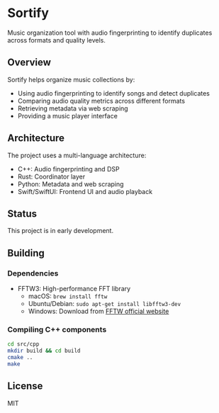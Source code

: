 # Sortify

Music organization tool with audio fingerprinting to identify duplicates across formats and quality levels.

## Overview

Sortify helps organize music collections by:
- Using audio fingerprinting to identify songs and detect duplicates
- Comparing audio quality metrics across different formats
- Retrieving metadata via web scraping
- Providing a music player interface

## Architecture

The project uses a multi-language architecture:
- C++: Audio fingerprinting and DSP
- Rust: Coordinator layer
- Python: Metadata and web scraping
- Swift/SwiftUI: Frontend UI and audio playback

## Status

This project is in early development.

## Building

### Dependencies

- FFTW3: High-performance FFT library
  - macOS: `brew install fftw`
  - Ubuntu/Debian: `sudo apt-get install libfftw3-dev`
  - Windows: Download from [FFTW official website](http://www.fftw.org/)

### Compiling C++ components

```bash
cd src/cpp
mkdir build && cd build
cmake ..
make
```

## License

MIT